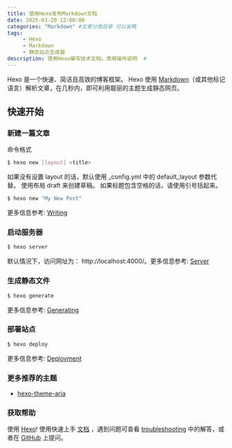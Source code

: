 ```yaml
---
title: 使用Hexo发布Markdown文档
date: 2025-03-20 12:00:00
categories: "Markdown" #文章分类目录 可以省略
tags: 
     - Hexo
     - Markdown
     - 静态站点生成器
description: 使用Hexo编写技术文档，常用操作说明  #
---
```


Hexo 是一个快速、简洁且高效的博客框架。 Hexo 使用 [Markdown](http://daringfireball.net/projects/markdown/)（或其他标记语言）解析文章，在几秒内，即可利用靓丽的主题生成静态网页。


## 快速开始

### 新建一篇文章

命令格式

``` bash
$ hexo new [layout] <title>
```

如果没有设置 layout 的话，默认使用 _config.yml 中的 default_layout 参数代替。 使用布局 draft 来创建草稿。 如果标题包含空格的话，请使用引号括起来。


``` bash
$ hexo new "My New Post"
```

更多信息参考: [Writing](https://hexo.io/docs/writing.html)



### 启动服务器


``` bash
$ hexo server
```

默认情况下，访问网址为： http://localhost:4000/。更多信息参考: [Server](https://hexo.io/docs/server.html)



### 生成静态文件


``` bash
$ hexo generate
```

更多信息参考: [Generating](https://hexo.io/docs/generating.html)



### 部署站点

``` bash
$ hexo deploy
```

更多信息参考: [Deployment](https://hexo.io/docs/deployment.html)


### 更多推荐的主题

- [hexo-theme-aria](https://github.com/AlynxZhou/hexo-theme-aria/)



### 获取帮助

使用 [Hexo](https://hexo.io/)! 使用快速上手 [文档](https://hexo.io/docs/) ，遇到问题可查看 [troubleshooting](https://hexo.io/docs/troubleshooting.html) 中的解答，或者在 [GitHub](https://github.com/hexojs/hexo/issues) 上提问。

